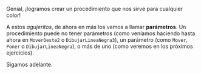 Genial, ¡logramos crear un procedimiento que nos sirve para cualquier color!

A estos _agujeritos_, de ahora en más los vamos a llamar **parámetros**. Un procedimiento puede no tener parámetros (como veníamos haciendo hasta ahora en `MoverOeste2` o `DibujarLineaNegra3`), un parámetro (como `Mover`, `Poner` o `DibujarLineaNegra`), o más de uno (como veremos en los próximos ejercicios).

Sigamos adelante.